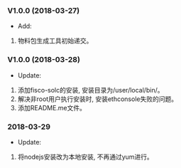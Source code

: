 ### V1.0.0 (2018-03-27)  

* Add:
1. 物料包生成工具初始递交。  

### V1.0.0 (2018-03-28)  
* Update:  
1. 添加fisco-solc的安装, 安装目录为/user/local/bin/。  
2. 解决非root用户执行安装时, 安装ethconsole失败的问题。 
3. 添加README.me文件。  

### 2018-03-29  
* Update:  
1. 将nodejs安装改为本地安装, 不再通过yum进行。 
